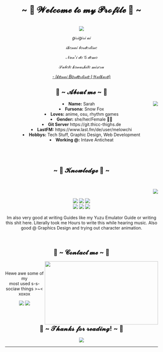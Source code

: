 <body>
  <center>
<h1 align="center">~ 💖 𝓦𝓮𝓵𝓬𝓸𝓶𝓮 𝓽𝓸 𝓶𝔂 𝓟𝓻𝓸𝓯𝓲𝓵𝓮 💖 ~</h1>
<br>
<div align="center">
<!-- <a href="https://discord.com/users/202740603790819328" > -->
  <a href="https://thicc-thighs.de/" >
   <img src="https://lanyard.kyrie25.me/api/368399721494216706?waveColor=FF5E5EC&waveSpotifyColor=FF597B"  />
  </a>
    <br>
  <p>𝑔𝒾𝓇𝒾𝑔𝒾𝓇𝒾 𝒶𝒾</p>
  <p>𝒾𝓀𝑒𝓃𝒶𝒾 𝒷𝑜𝓇𝒹𝑒𝓇𝓁𝒾𝓃𝑒</p>
  <p>𝒩𝒶𝓃'𝒾 𝒹𝑜 𝒢 𝒹𝑒𝓂𝑜</p>
<p>𝒮𝓊𝒷𝑒𝓉𝑒 𝓀𝑜𝓌𝒶𝓈𝒽𝒾𝓉𝑒 𝓂𝒾𝓈𝑒𝓇𝓊</p>
<p><a href="https://www.youtube.com/watch?v=_WXNeFygGME">- 𝐼𝓀𝑒𝓃𝒶𝒾 𝐵𝑜𝓇𝒹𝑒𝓇𝓁𝒾𝓃𝑒 (𝒲𝒶𝓁𝓀𝓊𝓇𝑒)</a><p>
  
</div>
    <div align="center">
<!-- <img src="https://i.imgur.com/jx17oHT.gif"> -->
      </div>
<div>
<h2 align="center"> 🦊 ~ 𝓐𝓫𝓸𝓾𝓽 𝓶𝓮 ~ 🦊 </h2>
  <div align="center">
<img src="https://64.media.tumblr.com/e1f1c97123ae217eb731500e502e0083/tumblr_n9dxcikmIU1qc9zfzo7_r1_250.gif" align="right">
  </div>
<li>
 <b>Name:</b> Sarah</li>
<li>
<b>Fursona:</b> Snow Fox
</li>
<li>
<b>Loves:</b> anime, osu, rhythm games
</li>
<li>
<b>Gender:</b> she/her/Female 🏳️‍⚧️
</li>
<li>
<b>Git Server</b> https://git.thicc-thighs.de
</li>
<li>
<b>LastFM:</b> https://www.last.fm/de/user/melowchi
</li>
<li>
<b>Hobbys:</b> Tech Stuff, Graphic Design, Web Development
</li>
<li>
<b>Working @:</b> Intave Anticheat
</li>
<br><br><br>
</div>
<div>
<h2 align="center">            ~ 📇 𝓚𝓷𝓸𝔀𝓵𝓮𝓭𝓰𝓮 📇 ~</h2>
 <br>
<p>
  <div align="center">
<img src="https://i.pinimg.com/originals/8d/4b/77/8d4b77c44b7a68c0fd609411e2c0ec3c.gif" align="right">
  </div>
</div>
<div>
  <br>
<p align="center"><img src="https://img.shields.io/badge/adobe%20photoshop%20-%2331A8FF.svg?&style=for-the-badge&logo=adobe%20photoshop&logoColor=white"/> <img src="https://img.shields.io/badge/html5%20-%23E34F26.svg?&style=for-the-badge&logo=html5&logoColor=white"/> <img src="https://img.shields.io/badge/css3%20-%231572B6.svg?&style=for-the-badge&logo=css3&logoColor=white"/><br>
 <img src="https://img.shields.io/badge/node.js%20-%2343853D.svg?&style=for-the-badge&logo=node.js&logoColor=white"/> <img src="https://img.shields.io/badge/javascript%20-%23323330.svg?&style=for-the-badge&logo=javascript&logoColor=%23F7DF1E"/> <img src="https://img.shields.io/badge/git%20-%23F05033.svg?&style=for-the-badge&logo=git&logoColor=white"/> <br><br>
Im also very good at writing Guides like my Yuzu Emulator Guide or writing this shit here. Literally took me Hours to write this while hearing music. Also good @ Graphics Design and trying out character animation.
</p>
<br>
<h2 align="center">           📝 ~ 𝓒𝓸𝓷𝓽𝓪𝓬𝓽 𝓶𝓮 ~ 📝</h2>
  <div align="center">
<img src="https://i.imgur.com/KXx0cCx.gif" align="right" width="373.5px" height="208.5px">
  </div>
<br>
<p align="center">Hewe awe some of my <br>
most used s-s-sociaw things >~< xoxox</p>
<p align="center"><a href="https://twitter.com/PoolPartyAkali" target="_blank"><img src="https://img.shields.io/badge/PwoolPwatyAkwali%20-%231DA1F2.svg?&style=for-the-badge&logo=Twitter&logoColor=white"/></a> <a href="https://discord.me/cozythighs" target="_blank"><img src="https://img.shields.io/badge/CowzyThwighs%20-%237289DA.svg?&style=for-the-badge&logo=discord&logoColor=white"/></a></p>
</div>
<br>
<div>
<h2 align="center">💖 ~ 𝓣𝓱𝓪𝓷𝓴𝓼 𝓯𝓸𝓻 𝓻𝓮𝓪𝓭𝓲𝓷𝓰! ~ 💖</h2>
<div align="center">
<img src="https://i.imgur.com/tzYKRfd.gif">
</div>
<hr>
</div>
</div>
    </center>
</body>
